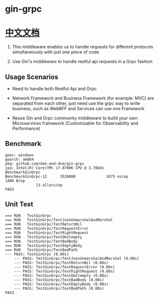 # gin-grpc

# [中文文档](./README_cn.md)
1. This middleware enables us to handle requests for different protocols simultaneously with just one piece of code

2. Use Gin's middleware to handle restful api requests in a Grpc fashion


## Usage Scenarios
- Need to handle both Restful Api and Grpc

- Network Framework and Business Framework (for example: MVC) are separated from each other, just need use the grpc way to write business, such as WebBFF and Services can use one Framework

- Reuse Gin and Grpc community middleware to build your own Microservices framework (Customizable for Observability and Performance)

## Benchmark
```
goos: windows
goarch: amd64
pkg: github.com/dan-and-dna/gin-grpc
cpu: Intel(R) Core(TM) i7-8700K CPU @ 3.70GHz
BenchmarkGinGrpc
BenchmarkGinGrpc-12      3528080              1675 ns/op            1496 B/op
              13 allocs/op
PASS
```

## Unit Test
```
=== RUN   TestGinGrpc
=== RUN   TestGinGrpc/TestJsonUnmarshalAndMarshal
=== RUN   TestGinGrpc/TestReturnNil
=== RUN   TestGinGrpc/TestRequestError
=== RUN   TestGinGrpc/TestRightRequest
=== RUN   TestGinGrpc/TestOmitempty
=== RUN   TestGinGrpc/TestBadBody
=== RUN   TestGinGrpc/TestEmptyBody
=== RUN   TestGinGrpc/TestBadPath
--- PASS: TestGinGrpc (0.00s)
    --- PASS: TestGinGrpc/TestJsonUnmarshalAndMarshal (0.00s)
    --- PASS: TestGinGrpc/TestReturnNil (0.00s)
    --- PASS: TestGinGrpc/TestRequestError (0.00s)
    --- PASS: TestGinGrpc/TestRightRequest (0.00s)
    --- PASS: TestGinGrpc/TestOmitempty (0.00s)
    --- PASS: TestGinGrpc/TestBadBody (0.00s)
    --- PASS: TestGinGrpc/TestEmptyBody (0.00s)
    --- PASS: TestGinGrpc/TestBadPath (0.00s)
PASS
```

